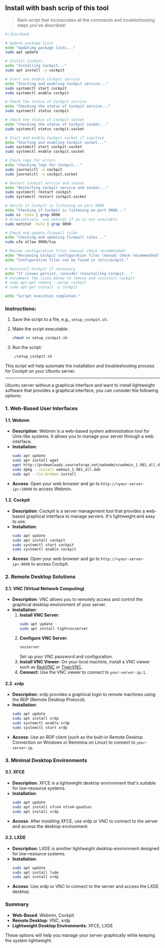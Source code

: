 
## Install with bash scrip of this tool

> Bash script that incorporates all the commands and troubleshooting steps you’ve described:

```bash
#!/bin/bash

# Update package lists
echo "Updating package lists..."
sudo apt update

# Install Cockpit
echo "Installing Cockpit..."
sudo apt install -y cockpit

# Start and enable Cockpit service
echo "Starting and enabling Cockpit service..."
sudo systemctl start cockpit
sudo systemctl enable cockpit

# Check the status of Cockpit service
echo "Checking the status of Cockpit service..."
sudo systemctl status cockpit

# Check the status of Cockpit socket
echo "Checking the status of Cockpit socket..."
sudo systemctl status cockpit.socket

# Start and enable Cockpit socket if inactive
echo "Starting and enabling Cockpit socket..."
sudo systemctl start cockpit.socket
sudo systemctl enable cockpit.socket

# Check logs for errors
echo "Checking logs for Cockpit..."
sudo journalctl -u cockpit
sudo journalctl -u cockpit.socket

# Restart Cockpit service and socket
echo "Restarting Cockpit service and socket..."
sudo systemctl restart cockpit
sudo systemctl restart cockpit.socket

# Verify if Cockpit is listening on port 9090
echo "Checking if Cockpit is listening on port 9090..."
sudo ss -tuln | grep 9090
# Alternatively, use netstat if ss is not available
sudo netstat -tuln | grep 9090

# Check and update firewall rules
echo "Checking and updating firewall rules..."
sudo ufw allow 9090/tcp

# Review configuration files (manual check recommended)
echo "Reviewing Cockpit configuration files (manual check recommended)."
echo "Configuration files can be found in /etc/cockpit."

# Reinstall Cockpit if necessary
echo "If issues persist, consider reinstalling Cockpit..."
# Uncomment the lines below to remove and reinstall Cockpit
# sudo apt-get remove --purge cockpit
# sudo apt-get install -y cockpit

echo "Script execution completed."
```

### Instructions:
1. Save the script to a file, e.g., `setup_cockpit.sh`.
2. Make the script executable:

   ```bash
   chmod +x setup_cockpit.sh
   ```

3. Run the script:

   ```bash
   ./setup_cockpit.sh
   ```

This script will help automate the installation and troubleshooting process for Cockpit on your Ubuntu server.

<hr>

Ubuntu server without a graphical interface and want to install lightweight software that provides a graphical interface, you can consider the following options:

### 1. **Web-Based User Interfaces**

#### **1.1. Webmin**
   - **Description**: Webmin is a web-based system administration tool for Unix-like systems. It allows you to manage your server through a web interface.
   - **Installation**:
     ```bash
     sudo apt update
     sudo apt install wget
     wget http://prdownloads.sourceforge.net/webadmin/webmin_1.981_all.deb
     sudo dpkg --install webmin_1.981_all.deb
     sudo apt --fix-broken install
     ```
   - **Access**: Open your web browser and go to `http://<your-server-ip>:10000` to access Webmin.

#### **1.2. Cockpit**
   - **Description**: Cockpit is a server management tool that provides a web-based graphical interface to manage servers. It's lightweight and easy to use.
   - **Installation**:
     ```bash
     sudo apt update
     sudo apt install cockpit
     sudo systemctl start cockpit
     sudo systemctl enable cockpit
     ```
   - **Access**: Open your web browser and go to `http://<your-server-ip>:9090` to access Cockpit.

### 2. **Remote Desktop Solutions**

#### **2.1. VNC (Virtual Network Computing)**
   - **Description**: VNC allows you to remotely access and control the graphical desktop environment of your server.
   - **Installation**:
     1. **Install VNC Server**:
        ```bash
        sudo apt update
        sudo apt install tightvncserver
        ```
     2. **Configure VNC Server**:
        ```bash
        vncserver
        ```
        Set up your VNC password and configuration.
     3. **Install VNC Viewer**: On your local machine, install a VNC viewer such as [RealVNC](https://www.realvnc.com/en/connect/download/viewer/) or [TigerVNC](https://tigervnc.org/).
     4. **Connect**: Use the VNC viewer to connect to `your-server-ip:1`.

#### **2.2. xrdp**
   - **Description**: xrdp provides a graphical login to remote machines using the RDP (Remote Desktop Protocol).
   - **Installation**:
     ```bash
     sudo apt update
     sudo apt install xrdp
     sudo systemctl enable xrdp
     sudo systemctl start xrdp
     ```
   - **Access**: Use an RDP client (such as the built-in Remote Desktop Connection on Windows or Remmina on Linux) to connect to `your-server-ip`.

### 3. **Minimal Desktop Environments**

#### **3.1. XFCE**
   - **Description**: XFCE is a lightweight desktop environment that's suitable for low-resource systems.
   - **Installation**:
     ```bash
     sudo apt update
     sudo apt install xfce4 xfce4-goodies
     sudo apt install xrdp
     ```
   - **Access**: After installing XFCE, use xrdp or VNC to connect to the server and access the desktop environment.

#### **3.2. LXDE**
   - **Description**: LXDE is another lightweight desktop environment designed for low-resource systems.
   - **Installation**:
     ```bash
     sudo apt update
     sudo apt install lxde
     sudo apt install xrdp
     ```
   - **Access**: Use xrdp or VNC to connect to the server and access the LXDE desktop.

### Summary

- **Web-Based**: Webmin, Cockpit
- **Remote Desktop**: VNC, xrdp
- **Lightweight Desktop Environments**: XFCE, LXDE

These options will help you manage your server graphically while keeping the system lightweight.

